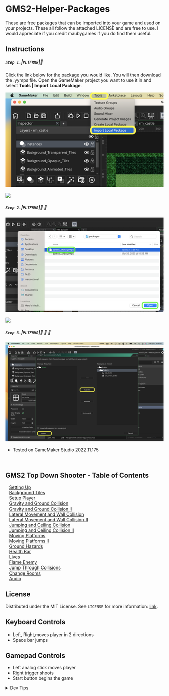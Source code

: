 # GMS2-Helper-Packages


<!-- OVERVIEW -->
These are free packages that can be imported into your game and used on your projects.  These all follow the attached LICENSE and are free to use.  I would appreciate if you credit maubygames if you do find them useful.

## Instructions

##### `Step 1.`\|`PLTFRMR`|:small_blue_diamond:
Click the link below for the package you would like. You will then download the <filename>.yymps file.  Open the GameMaker project you want to use it in and select **Tools | Import Local Package**.

![import package](images/toolsImportLocal.png)

![](../images/line2.png)

##### `Step 2.`\|`PLTFRMR`|:small_blue_diamond: :small_blue_diamond: 

![import selected package](images/importSS.png)

![](../images/line2.png)

##### `Step 3.`\|`PLTFRMR`|:small_blue_diamond: :small_blue_diamond: :small_blue_diamond:

![add import to project](images/addAllImport.png)

* Tested on GameMaker Studio 2022.11.175

<br>

<!-- TOC -->
## GMS2 Top Down Shooter - Table of Contents

<kbd></kbd> &nbsp;&nbsp; [Setting Up](setting-up/README.md#user-content-setting-up) <br>
<kbd></kbd> &nbsp;&nbsp; [Background Tiles](background-tiles/README.md#user-content-background-tiles) <br>
<kbd></kbd> &nbsp;&nbsp; [Setup Player](setup-player/README.md#user-content-setup-player) <br>
<kbd></kbd> &nbsp;&nbsp; [Gravity and Ground Collision](gravity-collision/README.md#user-content-gravity-and-ground-collision) <br>
<kbd></kbd> &nbsp;&nbsp; [Gravity and Ground Collision II](gravity-collision-ii/README.md#user-content-gravity-and-ground-collision-ii)<br>
<kbd></kbd> &nbsp;&nbsp; [Lateral Movement and Wall Collision](lateral-collision/README.md#user-content-lateral-movement-and-wall-collision)<br>
<kbd></kbd> &nbsp;&nbsp; [Lateral Movement and Wall Collision II](lateral-collision-ii/README.md#user-content-lateral-movement-and-wall-collision-ii)<br>
<kbd></kbd> &nbsp;&nbsp; [Jumping and Ceiling Collision](jumping-ceiling/README.md#user-content-jumping-and-ceiling-collision)<br>
<kbd></kbd> &nbsp;&nbsp; [Jumping and Ceiling Collision II](jumping-ceiling-ii/README.md#user-content-jumping-and-ceiling-collision-ii)<br>
<kbd></kbd> &nbsp;&nbsp; [Moving Platforms](moving-platforms/README.md#user-content-moving-platforms)<br>
<kbd></kbd> &nbsp;&nbsp; [Moving Platforms II](moving-platforms-ii/README.md#user-content-moving-platforms-ii)<br>
<kbd></kbd> &nbsp;&nbsp; [Ground Hazards](ground-hazards/README.md#user-content-ground-hazards)<br>
<kbd></kbd> &nbsp;&nbsp; [Health Bar](health-bar/README.md#user-content-health-bar)<br>
<kbd></kbd> &nbsp;&nbsp; [Lives](lives/README.md#user-content-lives)<br>
<kbd></kbd> &nbsp;&nbsp; [Flame Enemy](flame/README.md#user-content-flame-enemy)<br>
<kbd></kbd> &nbsp;&nbsp; [Jump Through Collisions](clouds/README.md#user-content-jump-through-collisions)<br>
<kbd></kbd> &nbsp;&nbsp; [Change Rooms](rooms/README.md#user-content-change-rooms)<br>
<kbd></kbd> &nbsp;&nbsp; [Audio](audio/README.md#user-content-audio)<br>
<!-- LICENSE -->
## License
Distributed under the MIT License. See `LICENSE` for more information: [link](LICENSE).

## Keyboard Controls
* Left, Right,moves player in 2 directions
* Space bar jumps

## Gamepad Controls
* Left analog stick moves player
* Right trigger shoots
* Start button begins the game

</details>
<details><summary>Dev Tips</summary>
make git m="add commit message"
</details>